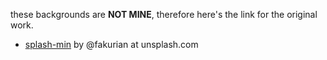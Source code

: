 these backgrounds are **NOT MINE**, therefore here's the link for the original work.

- [splash-min](https://unsplash.com/photos/nY14Fs8pxT8) by @fakurian at unsplash.com
